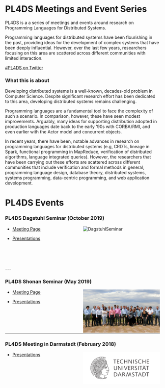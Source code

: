 # PL4DS Meetings and Event Series

PL4DS is a a series of meetings and events around research on Programming Languages for Distributed Systems.

Programming languages for distributed systems have been flourishing in the past, providing ideas for the development of complex systems that have been deeply influential. However, over the last few years, researchers focusing on this area are scattered across different communities with limited interaction.

[#PL4DS on Twitter](https://twitter.com/search?q=%23pl4ds&src=typed_query)


### What this is about

Developing distributed systems is a well-known, decades-old problem in Computer Science. Despite significant research effort has been dedicated to this area, developing distributed systems remains challenging. 

Programming languages are a fundamental tool to face the complexity of such a scenario. In comparison, however, these have seen modest improvements. Arguably, many ideas for supporting distribution adopted in production languages date back to the early ’90s with CORBA/RMI, and even earlier with the Actor model and concurrent objects. 

In recent years, there have been, notable advances in research on programming languages for distributed systems (e.g, CRDTs, lineage in Spark, functional programming in MapReduce, verification of distributed algorithms, language integrated queries). However, the researchers that have been carrying out these efforts are scattered across different communities that include verification and formal methods in general, programming language design, database theory, distributed systems, systems programming, data-centric programming, and web application development.

# PL4DS Events

### PL4DS Dagstuhl Seminar (October 2019)
<img src="./assets/images/DagstuhlSeminar.jpg" alt="DagstuhlSeminar" width="250" align="right"/>


- [Meeting Page](https://www.dagstuhl.de/en/program/calendar/semhp/?semnr=19442)

- [Presentations](https://github.com/pl4ds/Dagstuhl-2019/blob/master/pages/Dagstuhl.md)

<br/>
<br/>
<br/>
<br/>
---

### PL4DS Shonan Seminar (May 2019)

<img src="./assets/images/group_photo.jpg" alt="group_photo" width="250" align="right"/>

- [Meeting Page](https://shonan.nii.ac.jp/seminars/149/)

- [Presentations](https://github.com/pl4ds/Shonan-2019/blob/master/Pages/shonan.md)

<br/>
<br/>
<br/>
<br/>

---

### PL4DS Meeting in Darmstadt (February 2018)
<img src="./assets/images/TU_Darmstadt_Logo.png" alt="TU_Darmstadt_Logo" width="250" align="right"/>


- [Presentations](https://github.com/pl4ds/Darmstadt-2018/blob/master/pages/darmstadt.md)
